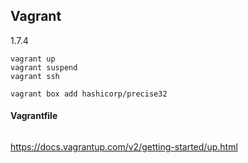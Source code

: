 Vagrant
-

1.7.4

````
vagrant up
vagrant suspend
vagrant ssh

vagrant box add hashicorp/precise32
````

#### Vagrantfile
````
````

https://docs.vagrantup.com/v2/getting-started/up.html
